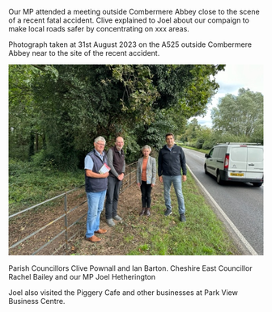 <!--
.. title: Safer Roads - Visit by Joel Hetherington MP.
.. slug: 2023-09-18-visit-by-mp
.. date: 2023-09-18 02:49:30 UTC
.. tags: parishcouncil
.. category:
.. link:
.. description:
.. type: text
-->

Our MP attended a meeting outside Combermere Abbey close to the scene of a recent fatal accident. Clive explained to Joel about our compaign to make local roads safer by concentrating on xxx areas.

Photograph taken at 31st August 2023 on the A525 outside Combermere Abbey near to the site of the recent accident.

![simple image1](/regex_pic/parish_council_IMG_0421.jpeg)

Parish Councillors Clive Pownall and Ian Barton. Cheshire East Councillor Rachel Bailey and our MP Joel Hetherington

Joel also visited the Piggery Cafe and other businesses at Park View Business Centre.
